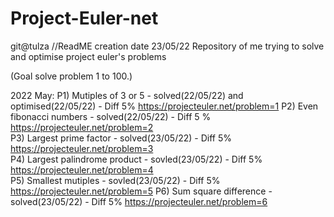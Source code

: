 # Project-Euler-net 
git@tulza
//ReadME creation date 23/05/22 
Repository of me trying to solve and optimise project euler's problems

(Goal solve problem 1 to 100.)

2022 May:
P1) Mutiples of 3 or 5 - solved(22/05/22) and optimised(22/05/22) - Diff 5% https://projecteuler.net/problem=1 
P2) Even fibonacci numbers - solved(22/05/22) - Diff 5 % https://projecteuler.net/problem=2									
P3) Largest prime factor - solved(23/05/22) - Diff 5% https://projecteuler.net/problem=3									
P4) Largest palindrome product - sovled(23/05/22) - Diff 5% https://projecteuler.net/problem=4									
P5) Smallest mutiples - sovled(23/05/22) - Diff 5% https://projecteuler.net/problem=5 
P6) Sum square difference - solved(23/05/22) - Diff 5% https://projecteuler.net/problem=6 									 

